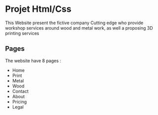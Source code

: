 # Projet Html/Css

This Website present the fictive company Cutting edge who provide workshop services around wood and metal work, as well a proposing 3D printing services

## Pages

The website have 8 pages :

- Home
- Print
- Metal
- Wood
- Contact
- About
- Pricing
- Legal

